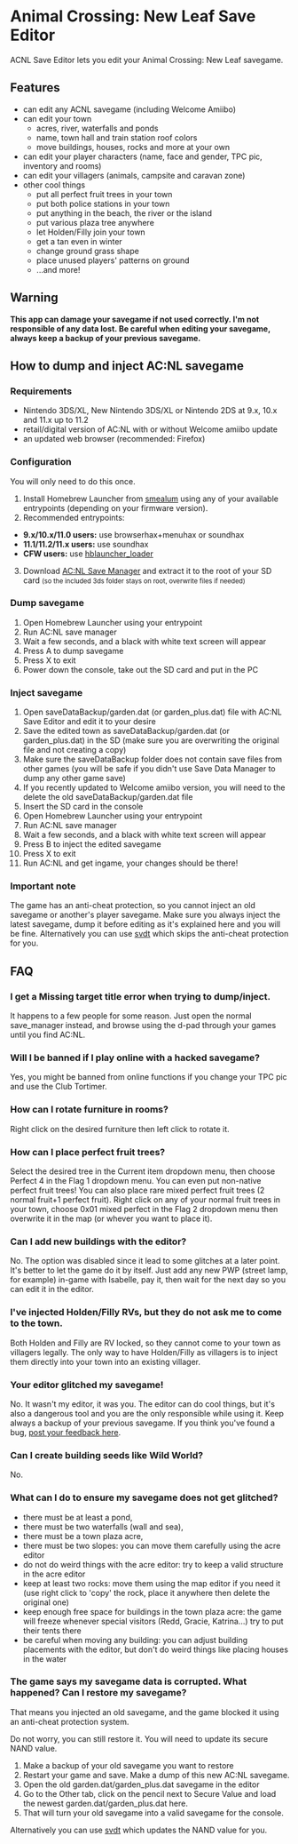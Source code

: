 # Animal Crossing: New Leaf Save Editor
ACNL Save Editor lets you edit your Animal Crossing: New Leaf savegame. 

## Features
* can edit any ACNL savegame (including Welcome Amiibo)
* can edit your town
  * acres, river, waterfalls and ponds
  * name, town hall and train station roof colors
  * move buildings, houses, rocks and more at your own
* can edit your player characters (name, face and gender, TPC pic, inventory and rooms)
* can edit your villagers (animals, campsite and caravan zone)
* other cool things
  * put all perfect fruit trees in your town
  * put both police stations in your town
  * put anything in the beach, the river or the island
  * put various plaza tree anywhere
  * let Holden/Filly join your town
  * get a tan even in winter
  * change ground grass shape
  * place unused players' patterns on ground
  * ...and more!
 
## Warning
**This app can damage your savegame if not used correctly. I'm not responsible of any data lost.
Be careful when editing your savegame, always keep a backup of your previous savegame.**
  
## How to dump and inject AC:NL savegame
### Requirements
* Nintendo 3DS/XL, New Nintendo 3DS/XL or Nintendo 2DS at 9.x, 10.x and 11.x up to 11.2
* retail/digital version of AC:NL with or without Welcome amiibo update
* an updated web browser (recommended: Firefox)

### Configuration
You will only need to do this once.
1. Install Homebrew Launcher from [smealum](http://smealum.github.io/3ds/) using any of your available entrypoints (depending on your firmware version).
2. Recommended entrypoints:
  * **9.x/10.x/11.0 users:** use browserhax+menuhax or soundhax</li>
  * **11.1/11.2/11.x users:** use soundhax</li>
  * **CFW users:** use [hblauncher_loader](https://github.com/yellows8/hblauncher_loader/releases)
3. Download [AC:NL Save Manager](http://www.marcrobledo.com/acnl-editor/acnl_save_manager.zip) and extract it to the root of your SD card <small>(so the included 3ds folder stays on root, overwrite files if needed)</small>

### Dump savegame
1. Open Homebrew Launcher using your entrypoint
2. Run AC:NL save manager
3. Wait a few seconds, and a black with white text screen will appear
4. Press A to dump savegame
5. Press X to exit
6. Power down the console, take out the SD card and put in the PC

### Inject savegame
1. Open saveDataBackup/garden.dat (or garden_plus.dat) file with AC:NL Save Editor and edit it to your desire
2. Save the edited town as saveDataBackup/garden.dat (or garden_plus.dat) in the SD (make sure you are overwriting the original file and not creating a copy)
3. Make sure the saveDataBackup folder does not contain save files from other games (you will be safe if you didn't use Save Data Manager to dump any other game save)
4. If you recently updated to Welcome amiibo version, you will need to the delete the old saveDataBackup/garden.dat file
5. Insert the SD card in the console
6. Open Homebrew Launcher using your entrypoint
7. Run AC:NL save manager
8. Wait a few seconds, and a black with white text screen will appear
9. Press B to inject the edited savegame
10. Press X to exit
11. Run AC:NL and get ingame, your changes should be there!

### Important note
The game has an anti-cheat protection, so you cannot inject an old savegame or another's player savegame.
Make sure you always inject the latest savegame, dump it before editing as it's explained here and you will be fine.
Alternatively you can use [svdt](https://github.com/meladroit/svdt/releases) which skips the anti-cheat protection for you.

## FAQ
### I get a Missing target title error when trying to dump/inject.
It happens to a few people for some reason. Just open the normal save_manager instead, and browse using the d-pad through your games until you find AC:NL.
### Will I be banned if I play online with a hacked savegame?
Yes, you might be banned from online functions if you change your TPC pic and use the Club Tortimer.
### How can I rotate furniture in rooms?
Right click on the desired furniture then left click to rotate it.
### How can I place perfect fruit trees?
Select the desired tree in the Current item dropdown menu, then choose Perfect 4 in the Flag 1 dropdown menu. You can even put non-native perfect fruit trees!
You can also place rare mixed perfect fruit trees (2 normal fruit+1 perfect fruit). Right click on any of your normal fruit trees in your town, choose 0x01 mixed perfect in the Flag 2 dropdown menu then overwrite it in the map (or whever you want to place it).
### Can I add new buildings with the editor?
No. The option was disabled since it lead to some glitches at a later point. It's better to let the game do it by itself. Just add any new PWP (street lamp, for example) in-game with Isabelle, pay it, then wait for the next day so you can edit it in the editor.
### I've injected Holden/Filly RVs, but they do not ask me to come to the town.
Both Holden and Filly are RV locked, so they cannot come to your town as villagers legally.
The only way to have Holden/Filly as villagers is to inject them directly into your town into an existing villager.
### Your editor glitched my savegame!
No. It wasn't my editor, it was you.
The editor can do cool things, but it's also a dangerous tool and you are the only responsible while using it. Keep always a backup of your previous savegame.
If you think you've found a bug, [post your feedback here](https://github.com/marcrobledo/acnl-editor/issues).
### Can I create building seeds like Wild World?
No.
### What can I do to ensure my savegame does not get glitched?
* there must be at least a pond,
* there must be two waterfalls (wall and sea),
* there must be a town plaza acre,
* there must be two slopes: you can move them carefully using the acre editor
* do not do weird things with the acre editor: try to keep a valid structure in the acre editor
* keep at least two rocks: move them using the map editor if you need it (use right click to 'copy' the rock, place it anywhere then delete the original one)
* keep enough free space for buildings in the town plaza acre: the game will freeze whenever special visitors (Redd, Gracie, Katrina...) try to put their tents there
* be careful when moving any building: you can adjust building placements with the editor, but don't do weird things like placing houses in the water
### The game says my savegame data is corrupted. What happened? Can I restore my savegame?
That means you injected an old savegame, and the game blocked it using an anti-cheat protection system.

Do not worry, you can still restore it. You will need to update its secure NAND value.
1. Make a backup of your old savegame you want to restore
2. Restart your game and save. Make a dump of this new AC:NL savegame.
3. Open the old garden.dat/garden_plus.dat savegame in the editor
4. Go to the Other tab, click on the pencil next to Secure Value and load the newest garden.dat/garden_plus.dat here.
5. That will turn your old savegame into a valid savegame for the console.

Alternatively you can use [svdt](https://github.com/meladroit/svdt/releases) which updates the NAND value for you.
